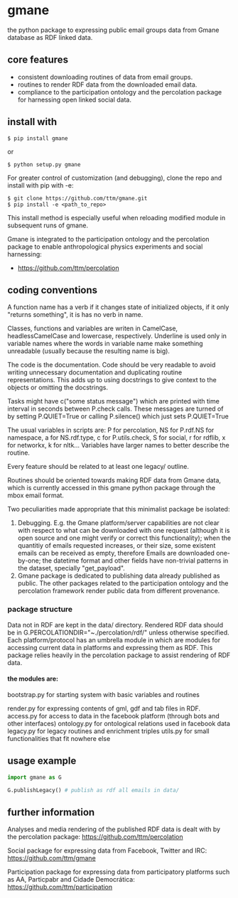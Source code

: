 # gmane
the python package to expressing public email groups data from Gmane database as RDF linked data.

## core features
  - consistent downloading routines of data from email groups.
  - routines to render RDF data from the downloaded email data.
  - compliance to the participation ontology and the percolation package for harnessing open linked social data.

## install with
    $ pip install gmane
or

    $ python setup.py gmane

For greater control of customization (and debugging), clone the repo and install with pip with -e:

    $ git clone https://github.com/ttm/gmane.git
    $ pip install -e <path_to_repo>
This install method is especially useful when reloading modified module in subsequent runs of gmane.

Gmane is integrated to the participation ontology and the percolation package
to enable anthropological physics experiments and social harnessing:
- https://github.com/ttm/percolation

## coding conventions
A function name has a verb if it changes state of initialized objects, if it only "returns something", it is has no verb in name.

Classes, functions and variables are writen in CamelCase, headlessCamelCase and lowercase, respectively.
Underline is used only in variable names where the words in variable name make something unreadable (usually because the resulting name is big).

The code is the documentation. Code should be very readable to avoid writing unnecessary documentation and duplicating routine representations. This adds up to using docstrings to give context to the objects or omitting the docstrings.

Tasks might have c("some status message") which are printed with time interval in seconds between P.check calls.
These messages are turned of by setting P.QUIET=True or calling P.silence() which just sets P.QUIET=True

The usual variables in scripts are: P for percolation, NS for P.rdf.NS for namespace, a for NS.rdf.type, c for P.utils.check, S for social, r for rdflib, x for networkx, k for nltk... Variables have larger names to better describe the routine.

Every feature should be related to at least one legacy/ outline.

Routines should be oriented towards making RDF data from Gmane data, which is currently accessed in this gmane python package through the mbox email format.

Two peculiarities made appropriate that this minimalist package be isolated:
1. Debugging. E.g. the Gmane platform/server capabilities are not clear with respect to what can be downloaded with one request (although it is open source and one might verify or correct this functionality);
when the quantitiy of emails requested increases, or their size, some existent emails can be received as empty,
therefore Emails are downloaded one-by-one; the datetime format and other fields have non-trivial patterns in the dataset, specially "get_payload".
2. Gmane package is dedicated to publishing data already published as public. The other packages related to the participation ontology and the percolation framework render public data from different provenance.

### package structure
Data not in RDF are kept in the data/ directory.
Rendered RDF data should be in G.PERCOLATIONDIR="~./percolation/rdf/" unless otherwise specified.
Each platform/protocol has an umbrella module in which are modules for accessing current data in platforms
and expressing them as RDF.
This package relies heavily in the percolation package to assist rendering of RDF data.


#### the modules are:
bootstrap.py for starting system with basic variables and routines

render.py for expressing contents of gml, gdf and tab files in RDF. 
access.py for access to data in the facebook platform (through bots and other interfaces)
ontology.py for ontological relations used in facebook data
legacy.py for legacy routines and enrichment triples
utils.py for small functionalities that fit nowhere else

## usage example
```python
import gmane as G

G.publishLegacy() # publish as rdf all emails in data/

```

## further information
Analyses and media rendering of the published RDF data is dealt with by the percolation package: https://github.com/ttm/percolation

Social package for expressing data from Facebook, Twitter and IRC: https://github.com/ttm/gmane

Participation package for expressing data from participatory platforms such as AA, Particpabr and Cidade Democrática:
https://github.com/ttm/participation

